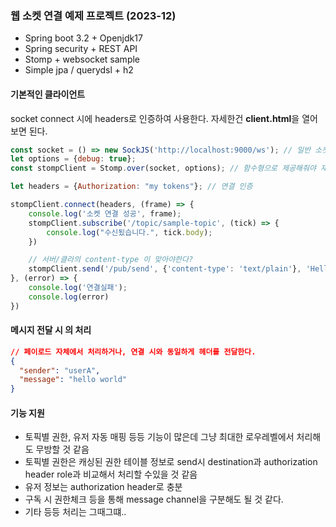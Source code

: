 ### 웹 소켓 연결 예제 프로젝트 (2023-12)
- Spring boot 3.2 + Openjdk17
- Spring security + REST API
- Stomp + websocket sample
- Simple jpa / querydsl + h2

#### 기본적인 클라이언트   

socket connect 시에 headers로 인증하여 사용한다.
자세한건 **client.html**을 열어보면 된다.

```javascript
const socket = () => new SockJS('http://localhost:9000/ws'); // 일반 소켓 연결은 /ws/websocket을 이용
let options = {debug: true};
const stompClient = Stomp.over(socket, options); // 함수형으로 제공해줘야 재연결을 자동으로 해줌

let headers = {Authorization: "my tokens"}; // 연결 인증

stompClient.connect(headers, (frame) => {
    console.log('소켓 연결 성공', frame);
    stompClient.subscribe('/topic/sample-topic', (tick) => {
        console.log("수신됬습니다.", tick.body);
    })

    // 서버/클라의 content-type 이 맞아야한다?
    stompClient.send('/pub/send', {'content-type': 'text/plain'}, 'Hello, Stomp!');
}, (error) => {
    console.log('연결실패');
    console.log(error)
})
```

#### 메시지 전달 시 의 처리

```json
// 페이로드 자체에서 처리하거나, 연결 시와 동일하게 헤더를 전달한다.
{
  "sender": "userA",
  "message": "hello world"
}

```

#### 기능 지원

- 토픽별 권한, 유저 자동 매핑 등등 기능이 많은데 그냥 최대한 로우레벨에서 처리해도 무방할 것 같음
- 토픽별 권한은 캐싱된 권한 테이블 정보로 send시 destination과 authorization header role과 비교해서 처리할 수있을 것 같음
- 유저 정보는 authorization header로 충분
- 구독 시 권한체크 등을 통해 message channel을 구분해도 될 것 같다.
- 기타 등등 처리는 그때그떄..